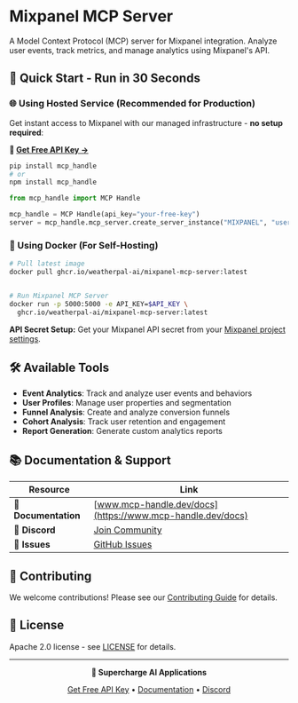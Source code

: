 # Mixpanel MCP Server

A Model Context Protocol (MCP) server for Mixpanel integration. Analyze user events, track metrics, and manage analytics using Mixpanel's API.

## 🚀 Quick Start - Run in 30 Seconds

### 🌐 Using Hosted Service (Recommended for Production)

Get instant access to Mixpanel with our managed infrastructure - **no setup required**:

**🔗 [Get Free API Key →](https://www.mcp-handle.dev/home/api-keys)**

```bash
pip install mcp_handle
# or
npm install mcp_handle
```

```python
from mcp_handle import MCP Handle

mcp_handle = MCP Handle(api_key="your-free-key")
server = mcp_handle.mcp_server.create_server_instance("MIXPANEL", "user123")
```

### 🐳 Using Docker (For Self-Hosting)

```bash
# Pull latest image
docker pull ghcr.io/weatherpal-ai/mixpanel-mcp-server:latest


# Run Mixpanel MCP Server
docker run -p 5000:5000 -e API_KEY=$API_KEY \
  ghcr.io/weatherpal-ai/mixpanel-mcp-server:latest
```

**API Secret Setup:** Get your Mixpanel API secret from your [Mixpanel project settings](https://mixpanel.com/settings/project).

## 🛠️ Available Tools

- **Event Analytics**: Track and analyze user events and behaviors
- **User Profiles**: Manage user properties and segmentation
- **Funnel Analysis**: Create and analyze conversion funnels
- **Cohort Analysis**: Track user retention and engagement
- **Report Generation**: Generate custom analytics reports

## 📚 Documentation & Support

| Resource | Link |
|----------|------|
| **📖 Documentation** | [www.mcp-handle.dev/docs](https://www.mcp-handle.dev/docs) |
| **💬 Discord** | [Join Community](https://discord.gg/p7TuTEcssn) |
| **🐛 Issues** | [GitHub Issues](https://github.com/WeatherPal-AI/MCP-handle/issues) |

## 🤝 Contributing

We welcome contributions! Please see our [Contributing Guide](../../CONTRIBUTING.md) for details.

## 📜 License

Apache 2.0 license - see [LICENSE](../../LICENSE) for details.

---

<div align="center">
  <p><strong>🚀 Supercharge AI Applications </strong></p>
  <p>
    <a href="https://www.mcp-handle.dev">Get Free API Key</a> •
    <a href="https://www.mcp-handle.dev/docs">Documentation</a> •
    <a href="https://discord.gg/p7TuTEcssn">Discord</a>
  </p>
</div>
